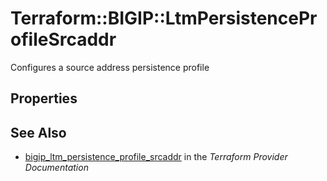 # Terraform::BIGIP::LtmPersistenceProfileSrcaddr

Configures a source address persistence profile

## Properties


## See Also

* [bigip_ltm_persistence_profile_srcaddr](https://www.terraform.io/docs/providers/bigip/r/ltm_persistence_profile_srcaddr.html) in the _Terraform Provider Documentation_